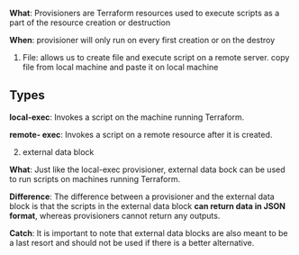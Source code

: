 **What**: Provisioners are Terraform resources used to execute scripts as a part of the resource creation or destruction

**When**: provisioner will only run on every first creation or on the destroy 

1. File: allows us to create file and execute script on a remote server. copy file from local machine and paste it on local machine 

## Types
**local-exec**: Invokes a script on the machine running Terraform.

**remote- exec**: Invokes a script on a remote resource after it is created.

2. external data block

**What**: Just like the local-exec provisioner, external data bock can be used to run scripts on machines running Terraform. 

**Difference**: The difference between a provisioner and the external data block is that the scripts in the external data block **can return data in JSON format**, whereas provisioners cannot return any outputs. 

**Catch**: It is important to note that external data blocks are also meant to be a last resort and should not be used if there is a better alternative.